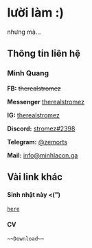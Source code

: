 # lười làm :)
  nhưng mà...
## Thông tin liên hệ
### **Minh Quang**
**FB:** ~~therealstromez~~

**Messenger** [therealstromez](https://www.facebook.com/messages/t/therealstromez)

**IG:** [therealstromez](https://instagram.com/therealstromez)

**Discord:** [stromez#2398](https://discordapp.com/users/457802322190401546)

**Telegram:** [@zemorts](https://t.me/zemorts)

**Mail:** [info@minhlacon.ga](mailto:info@minhlacon.ga)

## Vài link khác
#### Sinh nhật này <(")
[`here`](https://minhlacon.ga/birthday)
#### CV
`~~Download~~`
